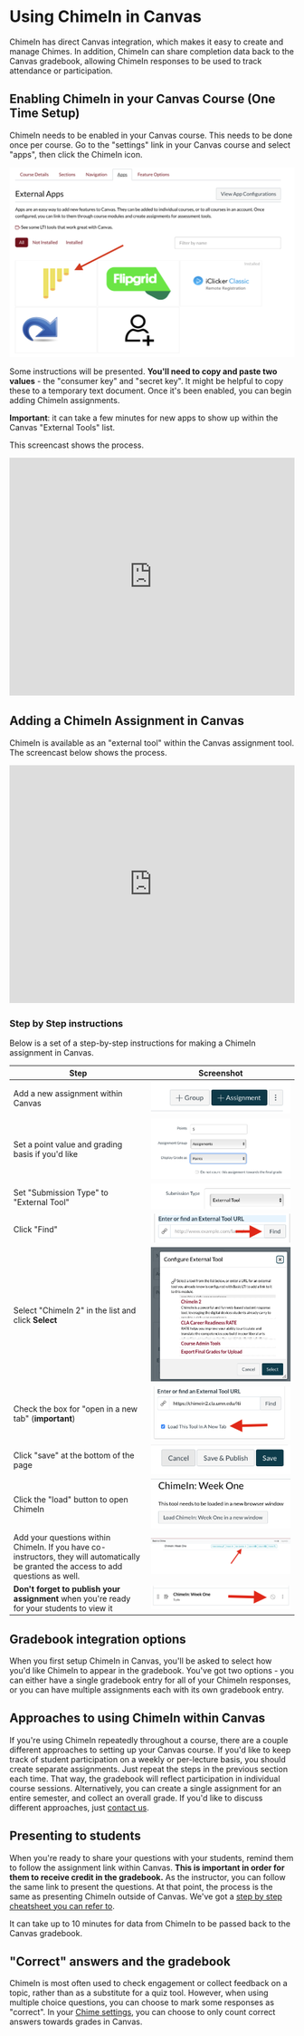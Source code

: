 # Using ChimeIn in Canvas

ChimeIn has direct Canvas integration, which makes it easy to create and manage Chimes.  In addition, ChimeIn can share completion data back to the Canvas gradebook, allowing ChimeIn responses to be used to track attendance or participation. 

## Enabling ChimeIn in your Canvas Course (One Time Setup)

ChimeIn needs to be enabled in your Canvas course. This needs to be done once per course. Go to the "settings" link in your Canvas course and select "apps", then click the ChimeIn icon.

![Enabling ChimeIn](./addCanvas.png)

Some instructions will be presented.  **You'll need to copy and paste two values** - the "consumer key" and "secret key". It might be helpful to copy these to a temporary text document.  Once it's been enabled, you can begin adding ChimeIn assignments. 

**Important**: it can take a few minutes for new apps to show up within the Canvas "External Tools" list. 

This screencast shows the process.

<iframe width="100%" height="420" src="https://www.youtube.com/embed/3sAjHC3onFM" frameborder="0" allow="accelerometer; autoplay; encrypted-media; gyroscope; picture-in-picture" allowfullscreen></iframe>

## Adding a ChimeIn Assignment in Canvas

ChimeIn is available as an "external tool" within the Canvas assignment tool.  The screencast below shows the process.

<iframe width="100%" height="420" src="https://www.youtube.com/embed/Vz-exmZVvzc" frameborder="0" allow="accelerometer; autoplay; encrypted-media; gyroscope; picture-in-picture" allowfullscreen></iframe>

###  Step by Step instructions

Below is a set of a step-by-step instructions for making a ChimeIn assignment in Canvas.

| Step        |  Screenshot           | 
| ------------- |:-------------:| 
| Add a new assignment within Canvas      | ![Add an assignment](./step1-addassignment.png) | 
| Set a point value and grading basis if you'd like | ![Grading basis](./step2-grades.png) | 
| Set "Submission Type" to "External Tool" | ![Submission Type](./step3-submission-type.png) | 
| Click "Find" | ![Click Find](./step4-find.png) | 
| Select "ChimeIn 2" in the list and click **Select** | ![Select ChimeIn](./step5-chimein.png) | 
| Check the box for "open in a new tab" (**important**) | ![Load in a new tab](./step6-checkbox.png) | 
| Click "save" at the bottom of the page | ![Save and Display](./step7-save.png) | 
| Click the "load" button to open ChimeIn | ![Load](./step8-load.png) | 
|  Add your questions within ChimeIn. If you have co-instructors, they will automatically be granted the access to add questions as well.  | ![Add questions](./step9-new.png) | 
| **Don't forget to publish your assignment** when you're ready for your students to view it | ![Load](./step10-publish.png) |



## Gradebook integration options 

When you first setup ChimeIn in Canvas, you'll be asked to select how you'd like ChimeIn to appear in the gradebook. You've got two options - you can either have a single gradebook entry for all of your ChimeIn responses, or you can have multiple assignments each with its own gradebook entry. 


## Approaches to using ChimeIn within Canvas

If you're using ChimeIn repeatedly throughout a course, there are a couple different approaches to setting up your Canvas course.  If you'd like to keep track of student participation on a weekly or per-lecture basis, you should create separate assignments. Just repeat the steps in the previous section each time.  That way, the gradebook will reflect participation in individual course sessions.  Alternatively, you can create a single assignment for an entire semester, and collect an overall grade.  If you'd like to discuss different approaches, just [contact us](mailto:mcfa0086@umn.edu). 

## Presenting to students

When you're ready to share your questions with your students, remind them to follow the assignment link within Canvas.  **This is important in order for them to receive credit in the gradebook.**  As the instructor, you can follow the same link to present the questions.  At that point, the process is the same as presenting ChimeIn outside of Canvas. We've got a [step by step cheatsheet you can refer to](cheatsheet).

It can take up to 10 minutes for data from ChimeIn to be passed back to the Canvas gradebook. 

## "Correct" answers and the gradebook

ChimeIn is most often used to check engagement or collect feedback on a topic, rather than as a substitute for a quiz tool.  However, when using multiple choice questions, you can choose to mark some responses as "correct".  In your [Chime settings](managing-a-chime), you can choose to only count correct answers towards grades in Canvas. 